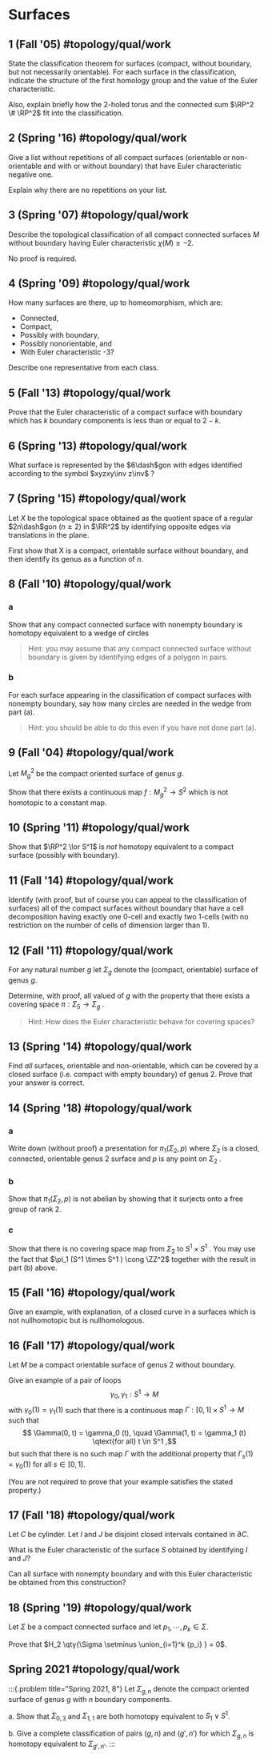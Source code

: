 # Surfaces

## 1 (Fall '05) #topology/qual/work 
State the classification theorem for surfaces (compact, without boundary, but not necessarily orientable). 
For each surface in the classification, indicate the structure of the first homology group and the value of the Euler characteristic. 

Also, explain briefly how the 2-holed torus and the connected sum $\RP^2 \# \RP^2$ fit into the classification.

## 2 (Spring '16) #topology/qual/work 
Give a list without repetitions of all compact surfaces (orientable or non-orientable and with or without boundary) that have Euler characteristic negative one. 

Explain why there are no repetitions on your list.

## 3 (Spring '07) #topology/qual/work 
Describe the topological classification of all compact connected surfaces $M$ without boundary having Euler characteristic $\chi(M )\geq -2$. 

No proof is required.

## 4 (Spring '09) #topology/qual/work 
How many surfaces are there, up to homeomorphism, which are: 

- Connected, 
- Compact, 
- Possibly with boundary, 
- Possibly nonorientable, and 
- With Euler characteristic -3? 

Describe one representative from each class.

## 5 (Fall '13) #topology/qual/work 
Prove that the Euler characteristic of a compact surface with boundary which has $k$ boundary components is less than or equal to $2 - k$.

## 6 (Spring '13) #topology/qual/work 
What surface is represented by the $6\dash$gon with edges identified according to the symbol $xyzxy\inv z\inv$ ?

## 7 (Spring '15) #topology/qual/work 
Let $X$ be the topological space obtained as the quotient space of a regular $2n\dash$gon ($n \geq 2$) in $\RR^2$ by identifying opposite edges via translations in the plane. 

First show that X is a compact, orientable surface without boundary, and then identify its genus as a function of $n$.

## 8 (Fall '10) #topology/qual/work

### a
Show that any compact connected surface with nonempty boundary is homotopy equivalent to a wedge of circles 

> Hint: you may assume that any compact connected surface without boundary is given by identifying edges of a polygon in pairs.

### b
For each surface appearing in the classification of compact surfaces with nonempty boundary, say how many circles are needed in the wedge from part (a). 

> Hint: you should be able to do this even if you have not done part (a).

## 9 (Fall '04) #topology/qual/work 
Let $M_g^2$ be the compact oriented surface of genus $g$. 

Show that there exists a continuous map $f : M_g^2 \to S^2$ which is not homotopic to a constant map.

## 10 (Spring '11) #topology/qual/work
Show that $\RP^2 \lor S^1$ is *not* homotopy equivalent to a compact surface (possibly with boundary).

## 11 (Fall '14) #topology/qual/work 
Identify (with proof, but of course you can appeal to the classification of surfaces) all of the compact surfaces without boundary that have a cell decomposition having exactly one 0-cell and exactly two 1-cells (with no restriction on the number of cells of dimension larger than 1).

## 12 (Fall '11) #topology/qual/work 
For any natural number $g$ let $\Sigma_g$ denote the (compact, orientable) surface of genus $g$. 

Determine, with proof, all valued of $g$ with the property that there exists a covering space $\pi : \Sigma_5 \to \Sigma_g$ . 

> Hint: How does the Euler characteristic behave for covering spaces?

## 13 (Spring '14) #topology/qual/work 
Find *all* surfaces, orientable and non-orientable, which can be covered by a closed surface (i.e. compact with empty boundary) of genus 2. 
Prove that your answer is correct.

## 14 (Spring '18) #topology/qual/work

### a
Write down (without proof) a presentation for $\pi_1 (\Sigma_2 , p)$ where $\Sigma_2$ is a closed, connected, orientable genus 2 surface and $p$ is any point on $\Sigma_2$ .

### b
Show that $\pi_1 (\Sigma_2 , p)$ is not abelian by showing that it surjects onto a free group of rank 2.

### c
Show that there is no covering space map from $\Sigma_2$ to $S^1 \times S^1$ . 
You may use the fact that $\pi_1 (S^1 \times S^1 ) \cong \ZZ^2$ together with the result in part (b) above.

## 15 (Fall '16) #topology/qual/work 
Give an example, with explanation, of a closed curve in a surfaces which is not nullhomotopic but is nullhomologous.

## 16 (Fall '17) #topology/qual/work 
Let $M$ be a compact orientable surface of genus $2$ without boundary. 

Give an example of a pair of loops $$\gamma_0 , \gamma_1 : S^1 \to M$$ with $\gamma_0 (1) = \gamma_1 (1)$ such that there is a continuous map $\Gamma: [0, 1] \times S^1 \to M$ such that 
$$
\Gamma(0, t) = \gamma_0 (t), \quad \Gamma(1, t) = \gamma_1 (t) \qtext{for all} t \in S^1
,$$ 
but such that there is no such map $\Gamma$ with the additional property that $\Gamma_s (1) = \gamma_0 (1)$ for all $s \in [0, 1]$.

(You are not required to prove that your example satisfies the stated property.)

## 17 (Fall '18) #topology/qual/work 
Let $C$ be cylinder. 
Let $I$ and $J$ be disjoint closed intervals contained in $\partial C$. 

What is the Euler characteristic of the surface $S$ obtained by identifying $I$ and $J$? 

Can all surface with nonempty boundary and with this Euler characteristic be obtained from this construction?

## 18 (Spring '19) #topology/qual/work 
Let $\Sigma$ be a compact connected surface and let  $p_1, \cdots , p_k \in \Sigma$.

Prove that $H_2 \qty{\Sigma \setminus \union_{i=1}^k {p_i} } = 0$.

## Spring 2021 #topology/qual/work

:::{.problem title="Spring 2021, 8"}
Let $\Sigma_{g, n}$ denote the compact oriented surface of genus $g$ with $n$ boundary components.

a.
Show that $\Sigma_{0, 3}$ and $\Sigma_{1, 1}$ are both homotopy equivalent to $S_1 \vee S^1$.

b.
Give a complete classification of pairs $(g, n)$ and $(g', n')$ for which $\Sigma_{g, n}$ is homotopy equivalent to $\Sigma_{g', n'}$.
:::

